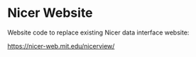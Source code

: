 # Nicer Website
Website code to replace existing Nicer data interface website:

https://nicer-web.mit.edu/nicerview/
